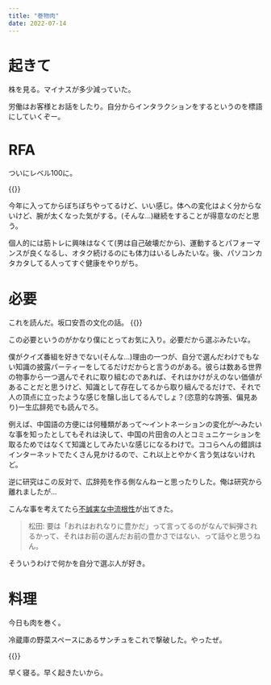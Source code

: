 ```yaml
---
title: "巻物肉"
date: 2022-07-14
---
```


# 起きて
株を見る。マイナスが多少減っていた。

労働はお客様とお話をしたり。自分からインタラクションをするというのを標語にしていくぞー。

# RFA
ついにレベル100に。

{{<tweet user="dango_bot" id="1547559265111461888">}}

今年に入ってからぼちぼちやってるけど、いい感じ。体への変化はよく分からないけど、腕が太くなった気がする。(そんな...)継続をすることが得意なのだと思う。

個人的には筋トレに興味はなくて(男は自己破壊だから)、運動するとパフォーマンスが良くなるし、オタク続けるのにも体力はいるしみたいな。後、パソコンカタカタしてる人ってすぐ健康をやりがち。


# 必要
これを読んだ。坂口安吾の文化の話。
{{<tweet user="dango_bot" id="1547528380538843137">}}

この必要というのがかなり僕にとってお気に入り。必要だから選ぶみたいな。

僕がクイズ番組を好きでない(そんな...)理由の一つが、自分で選んだわけでもない知識の披露パーティーをしてるだけだからと言うのがある。彼らは数ある世界の物事から一つ選んでそれに取り組むのであれば、それはかけがえのない価値があることだと思うけど、知識として存在してるから取り組んでるだけで、それで人の頂点に立ったような感じを醸し出してるんでしょ？(恣意的な誇張、偏見あり)一生広辞苑でも読んでろ。

例えば、中国語の方便には何種類があって〜イントネーションの変化が〜みたいな事を知ったとしてもそれは決して、中国の片田舎の人とコミュニケーションを取るためではなくて知識としてみたいな感じになるわけで。ココらへんの錯誤はインターネットでたくさん見かけるので、これ以上とやかく言う気はないけれど。

逆に研究はこの反対で、広辞苑を作る側なんねーと思ったりした。俺は研究から離れましたが...

こんな事を考えてたら[不誠実な中流根性](https://room.commmon.jp/11819/)が出てきた。

> 松田: 要は「おれはおれなりに豊かだ」って言ってるのがなんで糾弾されるかって、それはお前の選んだお前の豊かさではない、って話やと思うねん。

そういうわけで何かを自分で選ぶ人が好き。

# 料理
今日も肉を巻く。

冷蔵庫の野菜スペースにあるサンチュをこれで撃破した。やったぜ。

{{<tweet user="dango_bot" id="1547574262869159936">}}

早く寝る。早く起きたいから。